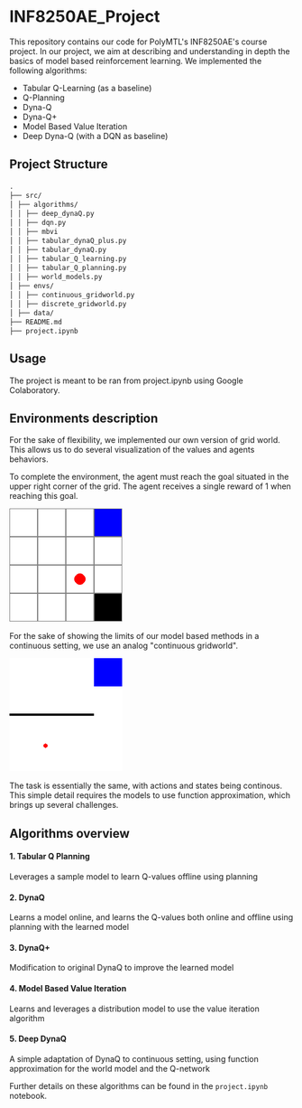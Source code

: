 # INF8250AE_Project

This repository contains our code for PolyMTL's INF8250AE's course project.
In our project, we aim at describing and understanding in depth the basics of model based reinforcement learning.
We implemented the following algorithms:
- Tabular Q-Learning (as a baseline)
- Q-Planning
- Dyna-Q
- Dyna-Q+
- Model Based Value Iteration
- Deep Dyna-Q (with a DQN as baseline)

## Project Structure

```
.
├── src/
│ ├── algorithms/
│ │ ├── deep_dynaQ.py
│ │ ├── dqn.py
│ │ ├── mbvi
│ │ ├── tabular_dynaQ_plus.py
│ │ ├── tabular_dynaQ.py
│ │ ├── tabular_Q_learning.py
│ │ ├── tabular_Q_planning.py
│ │ ├── world_models.py
│ ├── envs/
│ │ ├── continuous_gridworld.py
│ │ ├── discrete_gridworld.py
│ ├── data/
├── README.md
├── project.ipynb
```

## Usage

The project is meant to be ran from project.ipynb using Google Colaboratory.

## Environments description

For the sake of flexibility, we implemented our own version of grid world. This allows us to do several visualization of the values and agents behaviors.

To complete the environment, the agent must reach the goal situated in the upper right corner of the grid. The agent receives a single reward of 1 when reaching this goal.

![discrete gridworld](assets/gridworld.gif?raw=True)

For the sake of showing the limits of our model based methods in a continuous setting, we use an analog "continuous gridworld".

![continuous gridworld](assets/continuous_gridworld.gif?raw=True)

The task is essentially the same, with actions and states being continous. This simple detail requires the models to use function approximation, which brings up several challenges.

## Algorithms overview

#### 1. Tabular Q Planning

Leverages a sample model to learn Q-values offline using planning

#### 2. DynaQ

Learns a model online, and learns the Q-values both online and offline using planning with the learned model

#### 3. DynaQ+

Modification to original DynaQ to improve the learned model

#### 4. Model Based Value Iteration

Learns and leverages a distribution model to use the value iteration algorithm

#### 5. Deep DynaQ

A simple adaptation of DynaQ to continuous setting, using function approximation for the world model and the Q-network

Further details on these algorithms can be found in the ```project.ipynb``` notebook.